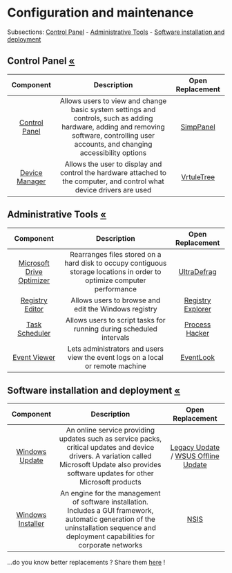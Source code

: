 # Configuration and maintenance
Subsections: [Control Panel](#control-panel-) - [Administrative Tools](#administrative-tools-) - [Software installation and deployment](#software-installation-and-deployment-)

## Control Panel [«](#configuration-and-maintenance)
|Component|Description|Open Replacement|
|:-:|:-:|:-:|
|[Control Panel](https://en.wikipedia.org/wiki/Control_Panel_(Windows))|Allows users to view and change basic system settings and controls, such as adding hardware, adding and removing software, controlling user accounts, and changing accessibility options|[SimpPanel](https://sourceforge.net/projects/simppanel/)|
|[Device Manager](https://en.wikipedia.org/wiki/Device_Manager)|Allows the user to display and control the hardware attached to the computer, and control what device drivers are used|[VrtuleTree](https://github.com/MartinDrab/VrtuleTree#readme)


## Administrative Tools [«](#configuration-and-maintenance)
|Component|Description|Open Replacement|
|:-:|:-:|:-:|
|[Microsoft Drive Optimizer](https://en.wikipedia.org/wiki/Microsoft_Drive_Optimizer)|Rearranges files stored on a hard disk to occupy contiguous storage locations in order to optimize computer performance|[UltraDefrag](https://ultradefrag.net/)|
|[Registry Editor](https://en.wikipedia.org/wiki/Windows_Registry#Editing)|Allows users to browse and edit the Windows registry|[Registry Explorer](https://github.com/zodiacon/RegExp#readme)|
|[Task Scheduler](https://en.wikipedia.org/wiki/Windows_Task_Scheduler)|Allows users to script tasks for running during scheduled intervals|[Process Hacker](https://processhacker.sourceforge.io/)|
|[Event Viewer](https://en.wikipedia.org/wiki/Event_Viewer)|Lets administrators and users view the event logs on a local or remote machine|[EventLook](https://github.com/kmaki565/EventLook#readme)|

## Software installation and deployment [«](#configuration-and-maintenance)
|Component|Description|Open Replacement|
|:-:|:-:|:-:|
|[Windows Update](https://en.wikipedia.org/wiki/Windows_Update)|An online service providing updates such as service packs, critical updates and device drivers. A variation called Microsoft Update also provides software updates for other Microsoft products|[Legacy Update](https://github.com/LegacyUpdate/LegacyUpdate#readme)  /  [WSUS Offline Update](https://gitlab.com/wsusoffline/wsusoffline)|
|[Windows Installer](https://en.wikipedia.org/wiki/Windows_Installer)|An engine for the management of software installation. Includes a GUI framework, automatic generation of the uninstallation sequence and deployment capabilities for corporate networks|[NSIS](https://nsis.sourceforge.io/)|

...do you know better replacements ? Share them [here](https://github.com/forart/Opendows/discussions/1) !

